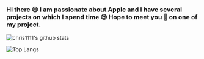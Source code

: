 ### Hi there 😄 I am passionate about Apple and I have several projects on which I spend time 😎 Hope to meet you 🤝 on one of my project.
![chris1111's github stats](https://github-readme-stats.vercel.app/api?username=chris1111&show_icons=true)

![Top Langs](https://github-readme-stats.vercel.app/api/top-langs/?username=chris1111&hide=php,css&layout=compact)






